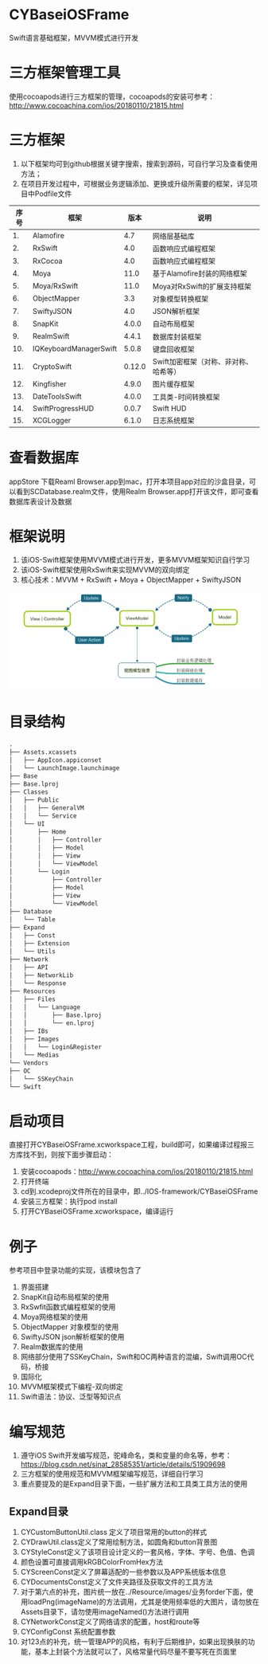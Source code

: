 # CYBaseiOSFrame
Swift语言基础框架，MVVM模式进行开发

# 三方框架管理工具
使用cocoapods进行三方框架的管理，cocoapods的安装可参考：
http://www.cocoachina.com/ios/20180110/21815.html

# 三方框架
1. 以下框架均可到github根据关键字搜索，搜索到源码，可自行学习及查看使用方法；
2. 在项目开发过程中，可根据业务逻辑添加、更换或升级所需要的框架，详见项目中Podfile文件

|序号|框架|版本|说明
|---|---|---|---
|1. |Alamofire|4.7|网络层基础库 
|2. |RxSwift|4.0|函数响应式编程框架
|3. |RxCocoa|4.0|函数响应式编程框架
|4. |Moya|11.0|基于Alamofire封装的网络框架
|5. |Moya/RxSwift|11.0|Moya对RxSwift的扩展支持框架
|6. |ObjectMapper|3.3|对象模型转换框架
|7. |SwiftyJSON|4.0|JSON解析框架
|8. |SnapKit|4.0.0|自动布局框架
|9. |RealmSwift|4.4.1|数据库封装框架
|10. |IQKeyboardManagerSwift|5.0.8|键盘回收框架
|11. |CryptoSwift|0.12.0|Swift加密框架（对称、非对称、哈希等）
|12. |Kingfisher|4.9.0|图片缓存框架
|13. |DateToolsSwift|4.0.0|工具类-时间转换框架
|14. |SwiftProgressHUD|0.0.7|Swift HUD
|15. |XCGLogger|6.1.0|日志系统框架

# 查看数据库
appStore 下载Reaml Browser.app到mac，打开本项目app对应的沙盒目录，可以看到SCDatabase.realm文件，使用Realm Browser.app打开该文件，即可查看数据库表设计及数据

# 框架说明
1. 该iOS-Swift框架使用MVVM模式进行开发，更多MVVM框架知识自行学习
2. 该iOS-Swift框架使用RxSwift来实现MVVM的双向绑定
3. 核心技术：MVVM + RxSwift + Moya + ObjectMapper + SwiftyJSON

![mvvm](imgs/MVVM.png)

# 目录结构
```
.
├── Assets.xcassets
│   ├── AppIcon.appiconset
│   └── LaunchImage.launchimage
├── Base
├── Base.lproj
├── Classes
│   ├── Public
│   │   ├── GeneralVM
│   │   └── Service
│   └── UI
│       ├── Home
│       │   ├── Controller
│       │   ├── Model
│       │   ├── View
│       │   └── ViewModel
│       └── Login
│           ├── Controller
│           ├── Model
│           ├── View
│           └── ViewModel
├── Database
│   └── Table
├── Expand
│   ├── Const
│   ├── Extension
│   └── Utils
├── Network
│   ├── API
│   ├── NetworkLib
│   └── Response
├── Resources
│   ├── Files
│   │   └── Language
│   │       ├── Base.lproj
│   │       └── en.lproj
│   ├── IBs
│   ├── Images
│   │   └── Login&Register
│   └── Medias
└── Vendors
├── OC
│   └── SSKeyChain
└── Swift
```

# 启动项目
直接打开CYBaseiOSFrame.xcworkspace工程，build即可，如果编译过程报三方库找不到，则按下面步骤启动：
1. 安装cocoapods：http://www.cocoachina.com/ios/20180110/21815.html
2. 打开终端
3. cd到.xcodeproj文件所在的目录中，即../IOS-framework/CYBaseiOSFrame
4. 安装三方框架：执行pod install
5. 打开CYBaseiOSFrame.xcworkspace，编译运行

# 例子
参考项目中登录功能的实现，该模块包含了
1. 界面搭建
2. SnapKit自动布局框架的使用
3. RxSwfit函数式编程框架的使用
4. Moya网络框架的使用
5. ObjectMapper 对象模型的使用
6. SwiftyJSON json解析框架的使用
7. Realm数据库的使用
8. 网络部分使用了SSKeyChain，Swift和OC两种语言的混编，Swift调用OC代码，桥接
9. 国际化
10. MVVM框架模式下编程-双向绑定
11. Swift语法：协议、泛型等知识点

# 编写规范
1. 遵守iOS Swift开发编写规范，驼峰命名，类和变量的命名等，参考：https://blog.csdn.net/sinat_28585351/article/details/51909698
2. 三方框架的使用规范和MVVM框架编写规范，详细自行学习
3. 重点要提及的是Expand目录下面，一些扩展方法和工具类工具方法的使用

## Expand目录
1. CYCustomButtonUtil.class 定义了项目常用的button的样式
2. CYDrawUtil.class定义了常用绘制方法，如圆角和button背景图
3. CYStyleConst定义了该项目设计定义的一套风格，字体、字号、色值、色调
4. 颜色设置可直接调用kRGBColorFromHex方法
5. CYScreenConst定义了屏幕适配的一些参数以及APP系统版本信息
6. CYDocumentsConst定义了文件夹路径及获取文件的工具方法
7. 对于第六点的补充，图片统一放在../Resource/images/业务forder下面，使用loadPng(imageName)的方法调用，尤其是使用频率低的大图片，请勿放在Assets目录下，请勿使用imageNamed()方法进行调用
8. CYNetworkConst定义了网络请求的配置，host和route等
9. CYConfigConst 系统配置参数
10. 对123点的补充，统一管理APP的风格，有利于后期维护，如果出现换肤的功能，基本上封装个方法就可以了，风格常量代码尽量不要写死在页面里

